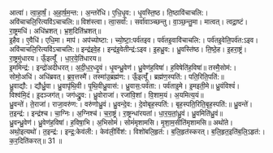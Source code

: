 

  
आत्वा॑। त्वा॒हा॒र्षं॒। अ॒हा॒र्ष॒म॒न्त:। अ॒न्तरे॑धि। ए॒धि॒धृ॒व:। धृ॒वस्ति॒ष्ठ। ति॒ष्ठावि॑चाचलि:। अवि॑चाचलि॒रित्यवि॑ऽचाचलि:॥ विश॑स्त्वा। त्वा॒सर्वा॑:। सर्वा॑वाञ्च्छन्तु। वा॒ञ्छ॒न्तु॒मा। मात्वत्। त्वद्रा॒ष्टं। रा॒ष्ट्रमधि॑। अधि॑भ्रशत्। भ्र॒श॒दिति॑भ्रशत्॥  
इ॒हैव। ए॒वैधि॑। एधि॒मा। माप॑। अप॑च्योष्टा:। च्यो॒ष्टा॒:पर्व॑तइव। पर्व॑तइ॒वावि॑चाचलि:। पर्व॑तइ॒वेति॒पर्व॑त:ऽइव। अवि॑चाचलि॒रित्यवि॑ऽचाचलि:॥ इन्द्र॑इवे॒ह। इन्द्र॑इ॒वेतीन्द्र॑:ऽइव। इ॒हध्रु॒व:। ध्रु॒वस्ति॑ष्ठ। ति॒ष्ठे॒ह। इ॒हरा॒ष्ट्रं। रा॒ष्ट्रमु॑धारय। ऊँ॒इत्यूँ॑ । धा॒र॒ये॒ति॑धारय॥  
इ॒ममिन्द्र॑:। इन्द्रो॑अदीधरत्। अ॒दी॒ध॒र॒ध्दृ॒वं। धृ॒वन्ध्रु॒वेण॑। ध्रु॒वेण॑ह॒विषा॑। ह॒विषेति॑ह॒विषा॑॥ तस्मै॒सोम॑:। सोमो॒अधि॑। अधि॑ब्रवत्। ब्र॒व॒त्तस्मै॑। तस्मा॑उ॒ब्रह्म॑ण:। ऊँ॒इत्यूँ॑। ब्रह्म॑ण॒स्पति॑:। पति॒रिति॒पति॑:॥  
ध्रु॒वाद्यौ:। द्यौर्ध्रु॒वा। ध्रु॒वापृ॑थि॒वी। पृ॒थि॒वीध्रु॒वास॑:। ध्रु॒वास॒:पर्व॑ता:। पर्व॑ताइ॒मे। इ॒मइती॒मे॥ ध्रु॒वंविश्वं॑। विश्व॑मि॒दं। इ॒दञ्जग॑त्। जग॑ध्द्रु॒व:। ध्रु॒वोराजा॑। रजा॑वि॒शां। वि॒शाम॒यं। अ॒यमित्य॒यं॥  
ध्रु॒वन्ते॑। ते॒राजा॑। राजा॒वरु॑ण:। वरु॑णोध्रु॒वं। ध्रु॒वन्दे॒व:। दे॒वोबृह॒स्पति॑:। बृह॒स्पति॒रिति॒बृह॒स्पति॑:॥ ध्रु॒वन्ते॑। त॒इन्द्र॑:। इन्द्र॑श्च। चा॒ग्निः। अ॒ग्निश्च॑। च॒रा॒ष्ट्रं। रा॒ष्ट्रन्धा॑रयतां। धा॒र॒य॒तां॒ध्रु॒वं। ध्रु॒वमिति॑ध्रु॒वं॥  
ध्रु॒वन्ध्रु॒वेण॑। ध्रु॒वेण॑ह॒विषा॑। ह॒विषा॒भि। अ॒भिसोमं॑। सोमं॑मृशामसि। मृ॒शा॒म॒सीति॑मृशामसि॥ अथो॑ते। अथो॒इत्यथो॑। त॒इन्द्र॑:। इन्द्र॒:केव॑ली:। केव॑ली॒र्विश॑:। विशो॑बलि॒हृत॑:। ब॒लि॒हृत॑स्करत्। ब॒लि॒हृत॒इति॑ब॒लि॒ऽहृत॑:। क॒र॒दिति॑करत्॥ 31 ॥  
